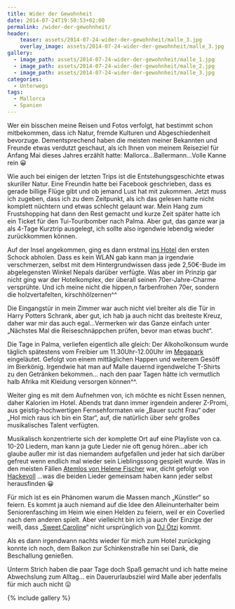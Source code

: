 ```yaml
---
title: Wider der Gewohnheit
date: 2014-07-24T19:50:53+02:00
permalink: /wider-der-gewohnheit/
header:
    teaser: assets/2014-07-24-wider-der-gewohnheit/malle_3.jpg
    overlay_image: assets/2014-07-24-wider-der-gewohnheit/malle_3.jpg
gallery:
  - image_path: assets/2014-07-24-wider-der-gewohnheit/malle_1.jpg
  - image_path: assets/2014-07-24-wider-der-gewohnheit/malle_2.jpg
  - image_path: assets/2014-07-24-wider-der-gewohnheit/malle_3.jpg
categories:
  - Unterwegs
tags:
  - Mallorca
  - Spanien
---
```

Wer ein bisschen meine Reisen und Fotos verfolgt, hat bestimmt schon mitbekommen, dass ich Natur, fremde Kulturen und Abgeschiedenheit bevorzuge. 
Dementsprechend haben die meisten meiner Bekannten und Freunde etwas verdutzt geschaut, als ich Ihnen von meinem Reiseziel 
für Anfang Mai dieses Jahres erzählt hatte: Mallorca…Ballermann…Volle Kanne rein 😀

Wie auch bei einigen der letzten Trips ist die Entstehungsgeschichte etwas skuriller Natur. Eine Freundin hatte bei Facebook geschrieben, 
dass es gerade billige Flüge gibt und ob jemand Lust hat mit zukommen. 
Jetzt muss ich zugeben, dass ich zu dem Zeitpunkt, als ich das gelesen hatte nicht komplett nüchtern und etwas schlecht gelaunt war. 
Mein Hang zum Frustshopping hat dann den Rest gemacht und kurze Zeit später hatte ich ein Ticket für den Tui-Touribomber nach Palma. 
Aber gut, das ganze war ja als 4-Tage Kurztrip ausgelegt, ich sollte also irgendwie lebendig wieder zurückkommen können.

Auf der Insel angekommen, ging es dann erstmal [ins Hotel](http://www.holidaycheck.de/hotel-Reiseinformationen_Hotel+Honderos-hid_12886.html) den 
ersten Schock abholen. Dass es kein WLAN gab kann man ja irgendwie verschmerzen, 
selbst mit dem Hintergrundwissen dass jede 2,50€-Bude im abgelegensten Winkel Nepals darüber verfügte. 
Was aber im Prinzip gar nicht ging war der Hotelkomplex, der überall seinen 70er-Jahre-Charme versprühte. 
Und ich meine nicht die hippen,n farbenfrohen 70er, sondern die holzvertafelten, kirschhölzernen^^ 

Die Eingangstür in mein Zimmer war auch nicht viel breiter als die Tür in Harry Potters Schrank, aber gut, 
ich hab ja auch nicht das breiteste Kreuz, daher war mir das auch egal…Vermerken wir das Ganze einfach unter 
„Nächstes Mal die Reiseschnäppchen prüfen, bevor man etwas bucht“.

Die Tage in Palma, verliefen eigentlich alle gleich: Der Alkoholkonsum wurde täglich spätestens vom Freibier um 11.30Uhr-12.00Uhr 
im [Megapark](http://www.megapark.tv) eingeläutet. Gefolgt von einem mittäglichen Happen und weiterem Gesöff im Bierkönig. 
Irgendwie hat man auf Malle dauernd irgendwelche T-Shirts zu den Getränken bekommen…
nach den paar Tagen hätte ich vermutlich halb Afrika mit Kleidung versorgen können^^.

Weiter ging es mit dem Aufnehmen von, ich möchte es nicht Essen nennen, daher Kalorien im Hotel. 
Abends trat dann immer irgendein anderer Z-Promi, aus geistig-hochwertigen Fernsehformaten wie „Bauer sucht Frau“ 
oder „Hol mich raus ich bin ein Star“, auf, die natürlich über sehr großes musikalisches Talent verfügten.

Musikalisch konzentrierte sich der komplette Ort auf eine Playliste von ca. 10-20 Liedern, 
man kann ja gute Lieder nie oft genug hören…aber ich glaube außer mir ist das niemandem aufgefallen und jeder hat sich 
darüber gefreut wenn endlich mal wieder sein Lieblingssong gespielt wurde. 
Was in den meisten Fällen [Atemlos von Helene Fischer](https://www.youtube.com/watch?v=7ZkejDqTuSM) war, 
dicht gefolgt von [Hackevoll](https://www.youtube.com/watch?v=WW8cqbNAuEk) &#8230;was die beiden Lieder gemeinsam haben kann jeder selbst herausfinden 😀

Für mich ist es ein Phänomen warum die Massen manch „Künstler“ so feiern. 
Es kommt ja auch niemand auf die Idee den Alleinunterhalter beim Seniorenfasching im Heim wie einen Helden zu feiern, 
weil er ein Coverlied nach dem anderen spielt. Aber vielleicht bin ich ja auch der Einzige der weiß, 
dass „[Sweet Caroline](https://www.youtube.com/watch?v=NsLyI1_R01M)“ nicht ursprünglich von [DJ Ötzi](https://www.youtube.com/watch?v=RacmAUst7g0) kommt.

Als es dann irgendwann nachts wieder für mich zum Hotel zurückging konnte ich noch, dem Balkon zur Schinkenstraße hin sei Dank, die Beschallung genießen.

Unterm Strich haben die paar Tage doch Spaß gemacht und ich hatte meine Abwechslung zum Alltag…
ein Dauerurlaubsziel wird Malle aber jedenfalls für mich auch nicht 😛

{% include gallery %}